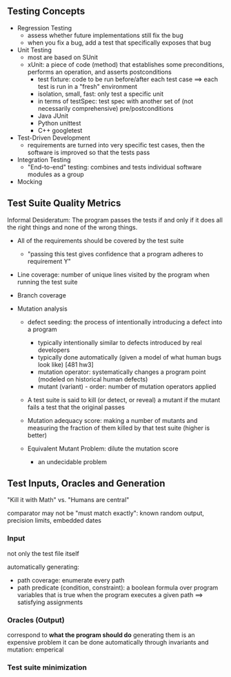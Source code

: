 ## Testing Concepts
* Regression Testing
    * assess whether future implementations still fix the bug
    * when you fix a bug, add a test that specifically exposes that bug
* Unit Testing
    * most are based on SUnit
    * xUnit: a piece of code (method) that establishes some preconditions, performs an operation, and asserts postconditions
        * test fixture: code to be run before/after each test case ==> each test is run in a "fresh" environment
        * isolation, small, fast: only test a specific unit
        * in terms of testSpec: test spec with another set of (not necessarily comprehensive) pre/postconditions
        * Java JUnit
        * Python unittest
        * C++ googletest
* Test-Driven Development
    * requirements are turned into very specific test cases, then the software is improved so that the tests pass
* Integration Testing
    * "End-to-end" testing: combines and tests individual software modules as a group
* Mocking

## Test Suite Quality Metrics
Informal Desideratum: The program passes the tests if and only if it does all the right things and none of the wrong things.
* All of the requirements should be covered by the test suite
    * "passing this test gives confidence that a program adheres to requirement Y"

* Line coverage: number of unique lines visited by the program when running the test suite
* Branch coverage
* Mutation analysis
    * defect seeding: the process of intentionally introducing a defect into a program
        * typically intentionally similar to defects introduced by real developers
        * typically done automatically (given a model of what human bugs look like) [481 hw3]
        * mutation operator: systematically changes a program point (modeled on historical human defects)
        * mutant (variant) - order: number of mutation operators applied
    * A test suite is said to kill (or detect, or reveal) a mutant if the mutant fails a test that the original passes
    * Mutation adequacy score: making a number of mutants and measuring the fraction of them killed by that test suite (higher is better)

    * Equivalent Mutant Problem: dilute the mutation score
        * an undecidable problem


## Test Inputs, Oracles and Generation
"Kill it with Math" vs. "Humans are central"

comparator may not be "must match exactly": known random output, precision limits, embedded dates

### Input
not only the test file itself

automatically generating:
* path coverage: enumerate every path
* path predicate (condition, constraint): a boolean formula over program variables that is true when the program executes a given path ==> satisfying assignments

### Oracles (Output)
correspond to **what the program should do**
generating them is an expensive problem
it can be done automatically through invariants and mutation: emperical


### Test suite minimization
